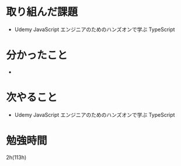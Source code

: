 # 取り組んだ課題

- Udemy JavaScript エンジニアのためのハンズオンで学ぶ TypeScript

# 分かったこと

-

# 次やること

- Udemy JavaScript エンジニアのためのハンズオンで学ぶ TypeScript

# 勉強時間

2h(113h)

